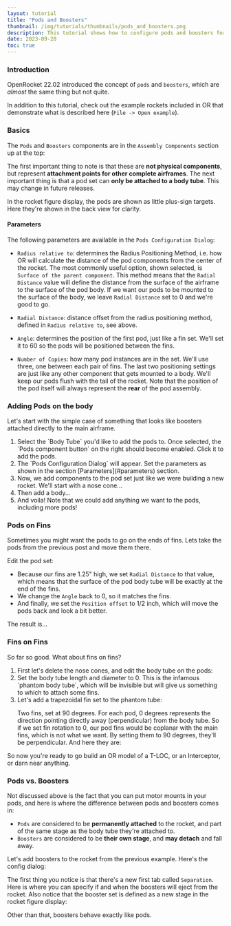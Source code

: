 ```yaml
---
layout: tutorial
title: "Pods and Boosters"
thumbnail: /img/tutorials/thumbnails/pods_and_boosters.png
description: This tutorial shows how to configure pods and boosters for some of the most commonly-desired design configurations.
date: 2023-09-28
toc: true
---
```


### Introduction
OpenRocket 22.02 introduced the concept of `pods` and `boosters`, which are *almost* the same thing but not quite.

  <script>
    addWarningMessage('For this tutorial we'll refer to both generically as `pods`; at the end we'll discuss the few key differences between them.', true)
  </script>

In addition to this tutorial, check out the example rockets included in OR that demonstrate what is described here (`File -> Open example`).  

### Basics

The `Pods` and `Boosters` components are in the `Assembly Components` section up at the top:
<script>
  addImageWithCaption('/img/tutorials/pods_and_boosters/pod-button.png', 'Pods Component Button', '55%', true);
</script>

The first important thing to note is that these are **not physical components**, but represent **attachment points for other complete airframes**. The next important thing is that a pod set can **only be attached to a body tube**. This may change in future releases.

In the rocket figure display, the pods are shown as little plus-sign targets. Here they're shown in the back view for clarity.
<script>
  addImageWithCaption('/img/tutorials/pods_and_boosters/pod-markers.png', 'Pods Markers in Rocket Figure', '55%', true);
</script>

#### Parameters

<script>
  addImageWithCaption('/img/tutorials/pods_and_boosters/pod-config.png', 'Pods Configuration Dialog', '55%', true);
</script>

The following parameters are available in the `Pods Configuration Dialog`:
- `Radius relative to`: determines the Radius Positioning Method, i.e. how OR will calculate the distance of the pod components from the center of the rocket. The most commonly useful option, shown selected, is `Surface of the parent component`. This method means that the `Radial Distance` value will define the distance from the surface of the airframe to the surface of the pod body. If we want our pods to be mounted to the surface of the body, we leave `Radial Distance` set to 0 and we're good to go.

<script>
  addImageWithCaption('/img/tutorials/pods_and_boosters/pod-radius.png', 'Pods Radial Distance', '55%', true);
</script>

- `Radial Distance`: distance offset from the radius positioning method, defined in `Radius relative to`, see above.

- `Angle`: determines the position of the first pod, just like a fin set. We'll set it to 60 so the pods will be positioned between the fins.

- `Number of Copies`: how many pod instances are in the set. We'll use three, one between each pair of fins.
The last two positioning settings are just like any other component that gets mounted to a body. We'll keep our pods flush with the tail of the rocket.  Note that the position of the pod itself will always represent the **rear** of the pod assembly.

### Adding Pods on the body

Let's start with the simple case of something that looks like boosters attached directly to the main airframe.

<ol class="step-list">
<li markdown="1">  <!-- We want to keep markdown -->
  Select the `Body Tube` you'd like to add the pods to. Once selected, the `Pods component button` on the right should become enabled. Click it to add the pods.
</li>

<li markdown="1">
  The `Pods Configuration Dialog` will appear. Set the parameters as shown in the section [Parameters](#parameters) section.
</li>

<li markdown="1">
  Now, we add components to the pod set just like we were building a new rocket. We'll start with a nose cone...
  <script>
    addImageWithCaption('/img/tutorials/pods_and_boosters/pod-with-nose.png', 'Pods with Nose Cone Added', '55%', true);
  </script>
</li>

<li markdown="1">
  Then add a body...
  <script>
    addImageWithCaption('/img/tutorials/pods_and_boosters/pod-with-nose-tube.png', 'Pods With Nose Cone and Body Tube, side view (left) and back view (right)', '85%', true);
  </script>
</li>

<li markdown="1">
  And voila! Note that we could add anything we want to the pods, including more pods!
</li>
</ol>

### Pods on Fins
Sometimes you might want the pods to go on the ends of fins. Lets take the pods from the previous post and move them there.

Edit the pod set:
<script>
  addImageWithCaption('/img/tutorials/pods_and_boosters/pod-config-finends.png', 'Pods Configuration at Ends of Fins', '55%', true);
</script>

* Because our fins are 1.25" high, we set `Radial Distance` to that value, which means that the surface of the pod body tube will be exactly at the end of the fins.
* We change the `Angle` back to 0, so it matches the fins.
* And finally, we set the `Position offset` to 1/2 inch, which will move the pods back and look a bit better.

The result is...
<script>
  addImageWithCaption('/img/tutorials/pods_and_boosters/pods-on-finends.png', 'Pods on Ends of Fins, side view (left) and back view (right)', '85%', true);
</script>

### Fins on Fins
So far so good. What about fins on fins?

<ol class="step-list">
<li markdown="1">
  First let's delete the nose cones, and edit the body tube on the pods:
  <script>
    addImageWithCaption('/img/tutorials/pods_and_boosters/pod-phantom.png', 'Phantom Body Tube', '55%', true);
  </script>
</li>

<li markdown="1">
  Set the body tube length and diameter to 0. This is the infamous `phantom body tube`, which will be invisible but will give us something to which to attach some fins.

  <script>
    addWarningMessage("When you use a phantom body tube you'll get a warning in the corner of the screen, because OR isn't quite sure how to simulate it. In practice, the error is likely to be very small, but be aware.", false)
  </script>
</li>

<li markdown="1">
  Let's add a trapezoidal fin set to the phantom tube:
  <script>
    addImageWithCaption('/img/tutorials/pods_and_boosters/pod-fintips.png', 'Fin Tips Configuration', '55%', true);
  </script>

  Two fins, set at 90 degrees. For each pod, 0 degrees represents the direction pointing directly away (perpendicular) from the body tube. So if we set fin rotation to 0, our pod fins would be coplanar with the main fins, which is not what we want. By setting them to 90 degrees, they'll be perpendicular. And here they are:
  <script>
    addImageWithCaption('/img/tutorials/pods_and_boosters/pod-fintips-side-rear.png', 'Pods with Fin Tips, side view (left) and back view (right)', '95%', true);
  </script>

  <script>
    addImageWithCaption('/img/tutorials/pods_and_boosters/pod-fintips-3d.png', 'Pods with Fin Tips (3D view)', '50%', true);
  </script>
</li>
</ol>

So now you're ready to go build an OR model of a T-LOC, or an Interceptor, or darn near anything.

### Pods vs. Boosters
Not discussed above is the fact that you can put motor mounts in your pods, and here is where the difference between pods and boosters comes in:
* `Pods` are considered to be **permanently attached** to the rocket, and part of the same stage as the body tube they're attached to.
* `Boosters` are considered to be **their own stage**, and **may detach** and fall away.

Let's add boosters to the rocket from the previous example.  Here's the config dialog:
<script>
    addImageWithCaption('/img/tutorials/pods_and_boosters/booster-config.png', 'Booster Set Configuration', '50%', true);
</script>

The first thing you notice is that there's a new first tab called `Separation`.  Here is where you can specify if and when the boosters will eject from the rocket. Also notice that the booster set is defined as a new stage in the rocket figure display:
<script>
    addImageWithCaption('/img/tutorials/pods_and_boosters/booster-stage.png', 'Boosters as Stage', '55%', true);
</script>

Other than that, boosters behave exactly like pods.

